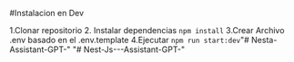 #Instalacion en Dev

1.Clonar repositorio
2. Instalar dependencias ```npm install```
3.Crear Archivo .env basado en el .env.template
4.Ejecutar ```npm run start:dev```"# Nesta-Assistant-GPT-" 
"# Nest-Js---Assistant-GPT-" 
